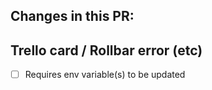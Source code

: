 <!-- Amend as appropriate -->

## Changes in this PR:

## Trello card / Rollbar error (etc)

<!-- Have you updated the changelog? -->

- [ ] Requires env variable(s) to be updated

